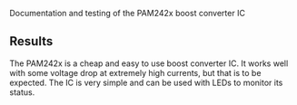 Documentation and testing of the PAM242x boost converter IC

## Results

The PAM242x is a cheap and easy to use boost converter IC.  It works well with some voltage drop at extremely high currents, but that is to be expected.  The IC is very simple and can be used with LEDs to monitor its status.